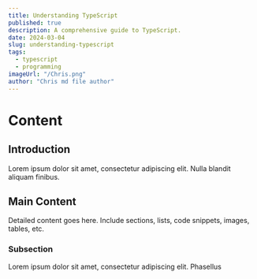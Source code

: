 ```yaml
---
title: Understanding TypeScript
published: true
description: A comprehensive guide to TypeScript.
date: 2024-03-04
slug: understanding-typescript
tags:
  - typescript
  - programming
imageUrl: "/Chris.png"
author: "Chris md file author"
---
```


# Content

## Introduction

Lorem ipsum dolor sit amet, consectetur adipiscing elit. Nulla blandit aliquam finibus.

## Main Content

Detailed content goes here. Include sections, lists, code snippets, images, tables, etc.

### Subsection

Lorem ipsum dolor sit amet, consectetur adipiscing elit. Phasellus
